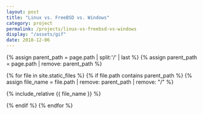 ```yaml
---
layout: post
title: "Linux vs. FreeBSD vs. Windows"
category: project
permalink: /projects/linux-vs-freebsd-vs-windows
display: "/assets/gif"
date: 2018-12-06
---
```


{% assign parent_path = page.path | split:'/' | last %}
{% assign parent_path = page.path | remove:  parent_path %}

{% for file in site.static_files %}
{% if file.path contains parent_path %}
{% assign file_name = file.path | remove:  parent_path | remove:  "/" %}

{% include_relative {{ file_name }} %}

{% endif %}
{% endfor %}